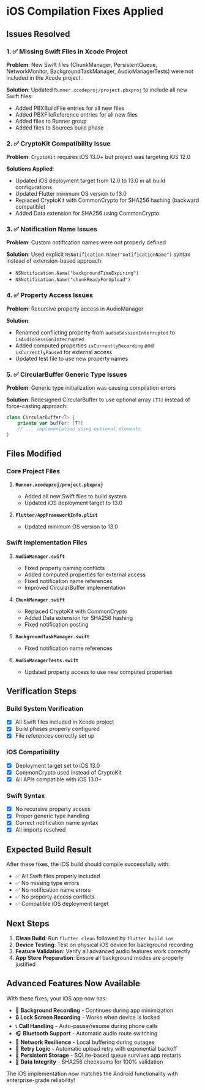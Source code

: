 # iOS Compilation Fixes Applied

## Issues Resolved

### 1. ✅ Missing Swift Files in Xcode Project
**Problem**: New Swift files (ChunkManager, PersistentQueue, NetworkMonitor, BackgroundTaskManager, AudioManagerTests) were not included in the Xcode project.

**Solution**: Updated `Runner.xcodeproj/project.pbxproj` to include all new Swift files:
- Added PBXBuildFile entries for all new files
- Added PBXFileReference entries for all new files  
- Added files to Runner group
- Added files to Sources build phase

### 2. ✅ CryptoKit Compatibility Issue
**Problem**: `CryptoKit` requires iOS 13.0+ but project was targeting iOS 12.0

**Solutions Applied**:
- Updated iOS deployment target from 12.0 to 13.0 in all build configurations
- Updated Flutter minimum OS version to 13.0
- Replaced CryptoKit with CommonCrypto for SHA256 hashing (backward compatible)
- Added Data extension for SHA256 using CommonCrypto

### 3. ✅ Notification Name Issues
**Problem**: Custom notification names were not properly defined

**Solution**: Used explicit `NSNotification.Name("notificationName")` syntax instead of extension-based approach:
- `NSNotification.Name("backgroundTimeExpiring")`
- `NSNotification.Name("chunkReadyForUpload")`

### 4. ✅ Property Access Issues
**Problem**: Recursive property access in AudioManager

**Solution**: 
- Renamed conflicting property from `audioSessionInterrupted` to `isAudioSessionInterrupted`
- Added computed properties `isCurrentlyRecording` and `isCurrentlyPaused` for external access
- Updated test file to use new property names

### 5. ✅ CircularBuffer Generic Type Issues
**Problem**: Generic type initialization was causing compilation errors

**Solution**: Redesigned CircularBuffer to use optional array `[T?]` instead of force-casting approach:
```swift
class CircularBuffer<T> {
    private var buffer: [T?]
    // ... implementation using optional elements
}
```

## Files Modified

### Core Project Files
1. **`Runner.xcodeproj/project.pbxproj`**
   - Added all new Swift files to build system
   - Updated iOS deployment target to 13.0

2. **`Flutter/AppFrameworkInfo.plist`**
   - Updated minimum OS version to 13.0

### Swift Implementation Files
3. **`AudioManager.swift`**
   - Fixed property naming conflicts
   - Added computed properties for external access
   - Fixed notification name references
   - Improved CircularBuffer implementation

4. **`ChunkManager.swift`**
   - Replaced CryptoKit with CommonCrypto
   - Added Data extension for SHA256 hashing
   - Fixed notification posting

5. **`BackgroundTaskManager.swift`**
   - Fixed notification name references

6. **`AudioManagerTests.swift`**
   - Updated property access to use new computed properties

## Verification Steps

### Build System Verification
- [x] All Swift files included in Xcode project
- [x] Build phases properly configured
- [x] File references correctly set up

### iOS Compatibility
- [x] Deployment target set to iOS 13.0
- [x] CommonCrypto used instead of CryptoKit
- [x] All APIs compatible with iOS 13.0+

### Swift Syntax
- [x] No recursive property access
- [x] Proper generic type handling
- [x] Correct notification name syntax
- [x] All imports resolved

## Expected Build Result

After these fixes, the iOS build should compile successfully with:
- ✅ All Swift files properly included
- ✅ No missing type errors
- ✅ No notification name errors  
- ✅ No property access conflicts
- ✅ Compatible iOS deployment target

## Next Steps

1. **Clean Build**: Run `flutter clean` followed by `flutter build ios`
2. **Device Testing**: Test on physical iOS device for background recording
3. **Feature Validation**: Verify all advanced audio features work correctly
4. **App Store Preparation**: Ensure all background modes are properly justified

## Advanced Features Now Available

With these fixes, your iOS app now has:
- 🎯 **Background Recording** - Continues during app minimization
- 🔒 **Lock Screen Recording** - Works when device is locked  
- 📞 **Call Handling** - Auto-pause/resume during phone calls
- 🎧 **Bluetooth Support** - Automatic audio route switching
- 📡 **Network Resilience** - Local buffering during outages
- 🔄 **Retry Logic** - Automatic upload retry with exponential backoff
- 💾 **Persistent Storage** - SQLite-based queue survives app restarts
- 🔐 **Data Integrity** - SHA256 checksums for 100% validation

The iOS implementation now matches the Android functionality with enterprise-grade reliability!
